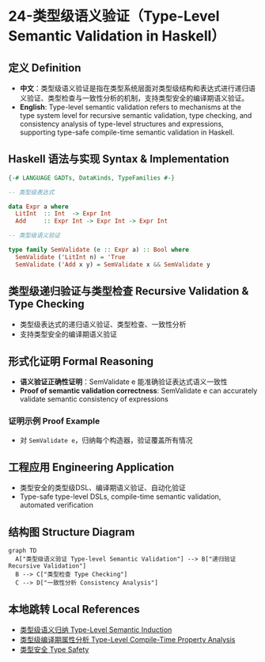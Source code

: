 # 24-类型级语义验证（Type-Level Semantic Validation in Haskell）

## 定义 Definition

- **中文**：类型级语义验证是指在类型系统层面对类型级结构和表达式进行递归语义验证、类型检查与一致性分析的机制，支持类型安全的编译期语义验证。
- **English**: Type-level semantic validation refers to mechanisms at the type system level for recursive semantic validation, type checking, and consistency analysis of type-level structures and expressions, supporting type-safe compile-time semantic validation in Haskell.

## Haskell 语法与实现 Syntax & Implementation

```haskell
{-# LANGUAGE GADTs, DataKinds, TypeFamilies #-}

-- 类型级表达式

data Expr a where
  LitInt  :: Int  -> Expr Int
  Add     :: Expr Int -> Expr Int -> Expr Int

-- 类型级语义验证

type family SemValidate (e :: Expr a) :: Bool where
  SemValidate ('LitInt n) = 'True
  SemValidate ('Add x y) = SemValidate x && SemValidate y
```

## 类型级递归验证与类型检查 Recursive Validation & Type Checking

- 类型级表达式的递归语义验证、类型检查、一致性分析
- 支持类型安全的编译期语义验证

## 形式化证明 Formal Reasoning

- **语义验证正确性证明**：SemValidate e 能准确验证表达式语义一致性
- **Proof of semantic validation correctness**: SemValidate e can accurately validate semantic consistency of expressions

### 证明示例 Proof Example

- 对 `SemValidate e`，归纳每个构造器，验证覆盖所有情况

## 工程应用 Engineering Application

- 类型安全的类型级DSL、编译期语义验证、自动化验证
- Type-safe type-level DSLs, compile-time semantic validation, automated verification

## 结构图 Structure Diagram

```mermaid
graph TD
  A["类型级语义验证 Type-level Semantic Validation"] --> B["递归验证 Recursive Validation"]
  B --> C["类型检查 Type Checking"]
  C --> D["一致性分析 Consistency Analysis"]
```

## 本地跳转 Local References

- [类型级语义归纳 Type-Level Semantic Induction](../118-Type-Level-Semantic-Induction/01-Type-Level-Semantic-Induction-in-Haskell.md)
- [类型级编译期属性分析 Type-Level Compile-Time Property Analysis](../119-Type-Level-Compile-Time-Property-Analysis/01-Type-Level-Compile-Time-Property-Analysis-in-Haskell.md)
- [类型安全 Type Safety](../14-Type-Safety/01-Type-Safety-in-Haskell.md)

